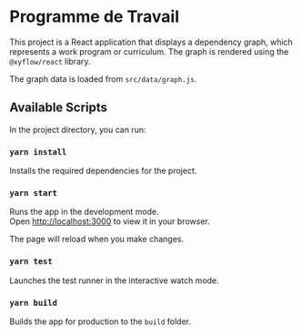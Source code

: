 # Programme de Travail

This project is a React application that displays a dependency graph, which represents a work program or curriculum. The graph is rendered using the `@xyflow/react` library.

The graph data is loaded from `src/data/graph.js`.

## Available Scripts

In the project directory, you can run:

### `yarn install`

Installs the required dependencies for the project.

### `yarn start`

Runs the app in the development mode.\
Open [http://localhost:3000](http://localhost:3000) to view it in your browser.

The page will reload when you make changes.

### `yarn test`

Launches the test runner in the interactive watch mode.

### `yarn build`

Builds the app for production to the `build` folder.
